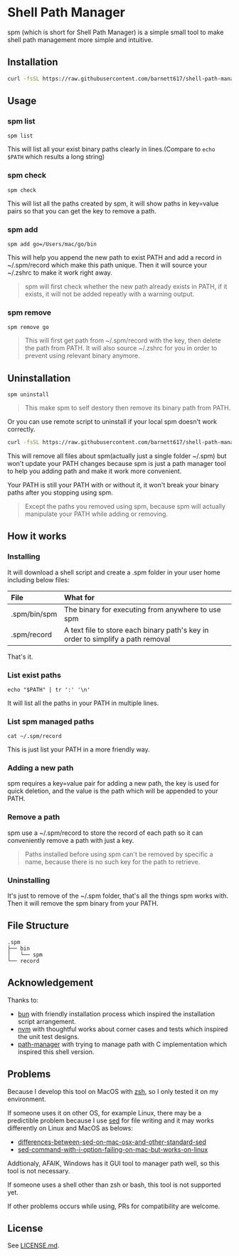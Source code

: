 # Shell Path Manager

spm (which is short for Shell Path Manager) is a simple small tool to make shell path management more simple and intuitive.

## Installation

```sh
curl -fsSL https://raw.githubusercontent.com/barnett617/shell-path-manager/main/tools/install.sh | bash
```

## Usage

### spm list

```shell
spm list
```

This will list all your exist binary paths clearly in lines.(Compare to `echo $PATH` which results a long string)

### spm check

```shell
spm check
```

This will list all the paths created by spm, it will show paths in key=value pairs so that you can get the key to remove a path.

### spm add

```shell
spm add go=/Users/mac/go/bin
```

This will help you append the new path to exist PATH and add a record in ~/.spm/record which make this path unique. Then it will source your ~/.zshrc to make it work right away.

> spm will first check whether the new path already exists in PATH, if it exists, it will not be added repeatly with a warning output.

### spm remove

```shell
spm remove go
```

> This will first get path from ~/.spm/record with the key, then delete the path from PATH. It will also source ~/.zshrc for you in order to prevent using relevant binary anymore.

## Uninstallation

```shell
spm uninstall
```

> This make spm to self destory then remove its binary path from PATH.

Or you can use remote script to uninstall if your local spm doesn't work correctly.

```sh
curl -fsSL https://raw.githubusercontent.com/barnett617/shell-path-manager/main/tools/uninstall.sh | bash
```

This will remove all files about spm(actually just a single folder ~/.spm) but won't update your PATH changes because spm is just a path manager tool to help you adding path and make it work more convenient. 

Your PATH is still your PATH with or without it, it won't break your binary paths after you stopping using spm.

> Except the paths you removed using spm, because spm will actually manipulate your PATH while adding or removing.

## How it works

### Installing

It will download a shell script and create a .spm folder in your user home including below files:

| File         | What for                                                                        |
| :----------- | :------------------------------------------------------------------------------ |
| .spm/bin/spm | The binary for executing from anywhere to use spm                               |
| .spm/record  | A text file to store each binary path's key in order to simplify a path removal |

That's it.

### List exist paths

```
echo "$PATH" | tr ':' '\n'
```

It will list all the paths in your PATH in multiple lines.

### List spm managed paths

```
cat ~/.spm/record
```

This is just list your PATH in a more friendly way.

### Adding a new path

spm requires a key=value pair for adding a new path, the key is used for quick deletion, and the value is the path which will be appended to your PATH.

### Remove a path

spm use a ~/.spm/record to store the record of each path so it can conveniently remove a path with just a key.

> Paths installed before using spm can't be removed by specific a name, because there is no such key for the path to retrieve.

### Uninstalling

It's just to remove of the ~/.spm folder, that's all the things spm works with. Then it will remove the spm binary from your PATH.

## File Structure

```
.spm
├── bin
│   └── spm
└── record
```

## Acknowledgement

Thanks to:

- [bun](https://github.com/oven-sh/bun) with friendly installation process which inspired the installation script arrangement.
- [nvm](https://github.com/nvm-sh/nvm) with thoughtful works about corner cases and tests which inspired the unit test designs.
- [path-manager](https://github.com/gregory144/path-manager) with trying to manage path with C implementation which inspired this shell version.

## Problems

Because I develop this tool on MacOS with [zsh](https://github.com/ohmyzsh/ohmyzsh), so I only tested it on my environment.

If someone uses it on other OS, for example Linux, there may be a predictible problem because I use [sed](https://www.gnu.org/software/sed/manual/sed.html) for file writing and it may works differently on Linux and MacOS as belows:

- [differences-between-sed-on-mac-osx-and-other-standard-sed](https://unix.stackexchange.com/questions/13711/differences-between-sed-on-mac-osx-and-other-standard-sed)
- [sed-command-with-i-option-failing-on-mac-but-works-on-linux](https://stackoverflow.com/questions/4247068/sed-command-with-i-option-failing-on-mac-but-works-on-linux)

Addtionaly, AFAIK, Windows has it GUI tool to manager path well, so this tool is not necessary.

If someone uses a shell other than zsh or bash, this tool is not supported yet.

If other problems occurs while using, PRs for compatibility are welcome.

## License

See [LICENSE.md](./LICENSE.md).